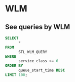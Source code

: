 # WLM

## See queries by WLM

```SQL
SELECT
      *
FROM
      STL_WLM_QUERY
WHERE
      service_class >= 6
ORDER BY
      queue_start_time DESC
LIMIT 100;
```
